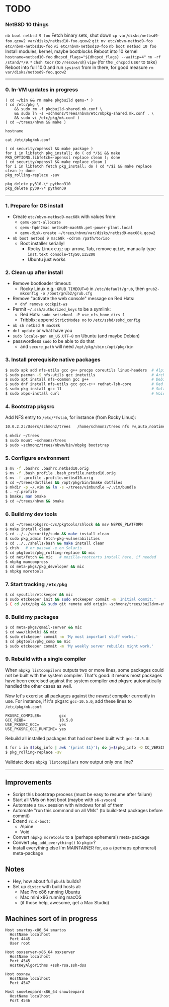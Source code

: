 # TODO

### NetBSD 10 things

`nb boot netbsd 9 foo`
Fetch binary sets, shut down
`cp var/disks/netbsd9-foo.qcow2 var/disks/netbsd10-foo.qcow2`
`git mv etc/nbvm-netbsd9-foo etc/nbvm-netbsd10-foo`
`vi etc/nbvm-netbsd10-foo`
`nb boot netbsd 10 foo`
Install modules, kernel, maybe bootblocks
Reboot into 10 kernel
`hostname=netbsd10-foo`
`dhcpcd_flags="${dhcpcd_flags} --waitip=4"`
`rm -rf /stand/*/9.*`
`chsh toor` (to `/rescue/sh`)
`vipw` (for the `_dhcpcd` user to take)
Reboot into full 10.0 and run `sysinst` from in there, for good measure
`rm var/disks/netbsd9-foo.qcow2`

-----

### 0. In-VM updates in progress
```
( cd ~/bin && rm make pkgbuild qemu-* )
( cd /etc/pkg \
    && sudo rm -f pkgbuild-shared.mk.conf \
    && sudo ln -s ~schmonz/trees/nbvm/etc/nbpkg-shared.mk.conf . \
    && sudo vi /etc/pkg/mk.conf )
( cd ~/trees/nbvm && make )

hostname

cat /etc/pkg/mk.conf

( cd security/openssl && make package )
for i in libfetch pkg_install; do ( cd */$i && make PKG_OPTIONS.libfetch=-openssl replace clean ); done
( cd security/openssl && make replace clean )
for i in libfetch fetch pkg_install; do ( cd */$i && make replace clean ); done
pkg_rolling-replace -suv

pkg_delete py310-\* python310
pkg_delete py39-\* python39
```

-----

### 1. Prepare for OS install

- Create `etc/nbvm-netbsd9-mac68k` with values from:
    - `qemu-port-allocate`
    - `qemu-fqdn2mac netbsd9-mac68k.pet-power-plant.local`
    - `qemu-disk-create ~/trees/nbvm/var/disks/netbsd9-mac68k.qcow2`
- `nb boot netbsd 9 mac68k -cdrom /path/to/iso`
    - Boot installer serially!
        - Rocky Linux e.g.: up-arrow, Tab, remove `quiet`, manually type `inst.text console=ttyS0,115200`
        - Ubuntu just works

### 2. Clean up after install

- Remove bootloader timeout:
    - Rocky Linux e.g.: `GRUB_TIMEOUT=0` in `/etc/default/grub`, then `grub2-mkconfig -o /boot/grub2/grub.cfg`
- Remove "activate the web console" message on Red Hats:
	- `dnf remove cockpit-ws`
- Permit `~/.ssh/authorized_keys` to be a symlink:
    - Red Hats: `sudo setsebool -P use_nfs_home_dirs 1`
    - Tribblix: append `StrictModes no` to `/etc/sshd/sshd_config`
- `nb sh netbsd 9 mac68k`
- `dnf update` or what have you
- `sudo locale-gen en_US.UTF-8` on Ubuntu (and maybe Debian)
- passwordless `sudo` to be able to do that
    - and `secure_path` will need `/opt/pkg/sbin:/opt/pkg/bin`

### 3. Install prerequisite native packages

```sh
$ sudo apk add nfs-utils gcc g++ procps coreutils linux-headers  # Alpine
$ sudo pacman -S nfs-utils gcc inetutils                         # Arch
$ sudo apt install nfs-common gcc g++                            # Debian
$ sudo dnf install nfs-utils gcc gcc-c++ redhat-lsb-core         # Red Hat
$ sudo pkg install gcc-11                                        # Solaris 11
$ sudo xbps-install curl                                         # Void
```

### 4. Bootstrap pkgsrc

Add NFS entry to `/etc/*fstab`, for instance (from Rocky Linux):
```txt
10.0.2.2:/Users/schmonz/trees	/home/schmonz/trees	nfs	rw,auto,noatime,nolock,bg,nfsvers=3,tcp,actimeo=1800	0 0
```

```sh
$ mkdir ~/trees
$ sudo mount ~schmonz/trees
$ sudo ~schmonz/trees/nbvm/bin/nbpkg bootstrap
```

### 5. Configure environment

```sh
$ mv -f .bashrc .bashrc.netbsd10.orig
$ mv -f .bash_profile .bash_profile.netbsd10.orig
$ mv -f .profile .profile.netbsd10.orig
$ cd ~/trees/dotfiles && /opt/pkg/bin/bmake dotfiles
$ mkdir -p ~/.vim && ln -s ~/trees/vimbundle ~/.vim/bundle
$ . ~/.profile
$ bmake; man bmake
$ cd ~/trees/nbvm && bmake
```

### 6. Build my dev tools

```sh
$ cd ~/trees/pkgsrc-cvs/pkgtools/shlock && msv NBPKG_PLATFORM
$ make install clean
$ cd ../../security/sudo && make install clean
$ sudo pkg_admin fetch-pkg-vulnerabilities
$ cd ../../shells/bash && make install clean
$ chsh   # or passwd -e on Solaris
$ cd pkgtools/pkg_rolling-replace && mic
$ cd net/fetch && mic   # mozilla-rootcerts install here, if needed
$ nbpkg mancompress
$ cd meta-pkgs/pkg_developer && mic
$ nbpkg moretools
```

### 7. Start tracking `/etc/pkg`

```sh
$ cd sysutils/etckeeper && mic
$ sudo etckeeper init && sudo etckeeper commit -m 'Initial commit.'
$ ( cd /etc/pkg && sudo git remote add origin ~schmonz/trees/buildvm-etc.git && sudo git branch -M $PLATFORM && sudo git gc && sudo git push -u origin HEAD )
```

### 8. Build my packages

```sh
$ cd meta-pkgs/qmail-server && mic
$ cd www/ikiwiki && mic
$ sudo etckeeper commit -m 'My most important stuff works.'
$ cd pkgtools/pkg_comp && mic
$ sudo etckeeper commit -m 'My weekly server rebuilds might work.'
```

### 9. Rebuild with a single compiler

When `nbpkg listcompilers` outputs two or more lines, some packages could not be built with the system compiler.
That's good: it means most packages have been exercised against the system compiler _and_ pkgsrc automatically handled the other cases as well.

Now let's exercise all packages against the _newest_ compiler currently in use.
For instance, if it's pkgsrc `gcc-10.5.0`, add these lines to `/etc/pkg/mk.conf`:

```make
PKGSRC_COMPILER=        gcc
GCC_REQD=               10.5.0
USE_PKGSRC_GCC=         yes
USE_PKGSRC_GCC_RUNTIME= yes
```

Rebuild all installed packages that had _not_ been built with `gcc-10.5.0`:

```sh
$ for i in $(pkg_info | awk '{print $1}'); do j=$(pkg_info -Q CC_VERSION $i); [ "$j" = "gcc-10.5.0" ] || echo $i; done | grep -v ^gcc10- | sudo xargs pkg_admin set rebuild=YES
$ pkg_rolling-replace -sv
```

Validate: does `nbpkg listcompilers` now output only one line?

-----

## Improvements

- Script this bootstrap process (must be easy to resume after failure)
- Start all VMs on host boot (maybe with `s6-svscan`)
- Automate a `tmux` session with windows for all of them
- Automate "run this command on all VMs" (to build-test packages before commit)
- Extend `rc.d-boot`:
    - Alpine
    - Void
- Convert `nbpkg moretools` to a (perhaps ephemeral) meta-package
- Convert `pkg_add_everything()` to `pkgin`?
- Install everything else I'm MAINTAINER for, as a (perhaps ephemeral) meta-package


## Notes

- Hey, how about full `pbulk` builds?
- Set up `distcc` with build hosts at:
    - Mac Pro x86 running Ubuntu
    - Mac mini x86 running macOS
    - (if those help, awesome, get a Mac Studio)


## Machines sort of in progress

```ssh
Host smartos-x86_64 smartos
  HostName localhost
  Port 4445
  User root

Host osxserver-x86_64 osxserver
  HostName localhost
  Port 4545
  HostKeyAlgorithms +ssh-rsa,ssh-dss

Host osxnew
  HostName localhost
  Port 4547

Host snowleopard-x86_64 snowleopard
  HostName localhost
  Port 4546
```
